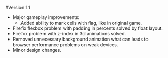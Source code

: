#Version 1.1

* Major gameplay improvements:
  * Added ability to mark cells with flag, like in original game.
* Firefix flexbox problem with padding in percents solved by float layout.
* Firefox problem with z-index in 3d animations solved.
* Removed unnecessary background animation what can leads to browser performance problems on weak devices.
* Minor design changes.
